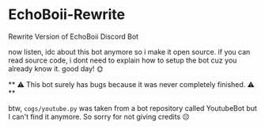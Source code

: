 # EchoBoii-Rewrite
Rewrite Version of EchoBoii Discord Bot

now listen, idc about this bot anymore so i make it open source. if you can read source code, i dont need to explain how to setup the bot cuz you already know it.
good day! 🌞

** ⚠️ This bot surely has bugs because it was never completely finished. ⚠️ **

btw, `cogs/youtube.py` was taken from a bot repository called YoutubeBot but I can't find it anymore. So sorry for not giving credits 😔
